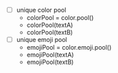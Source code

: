 - [ ] unique color pool
  - colorPool = color.pool()
  - colorPool(textA)
  - colorPool(textB)
- [ ] unique emoji pool
  - emojiPool = color.emoji.pool()
  - emojiPool(textA)
  - emojiPool(textB)

